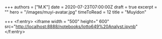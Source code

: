 +++
authors = ["M.K"]
date = 2020-07-23T07:00:00Z
draft = true
excerpt = ""
hero = "/images/muyi-avatar.jpg"
timeToRead = 12
title = "Muyidon"

+++
<f:entry> <iframe width = "500" height=" 600" src="[http://localhost:8888/notebooks/lotto649%20Analyst.ipynb](http://localhost:8888/notebooks/lotto649%20Analyst.ipynb)" </iframe>
</f:entry>